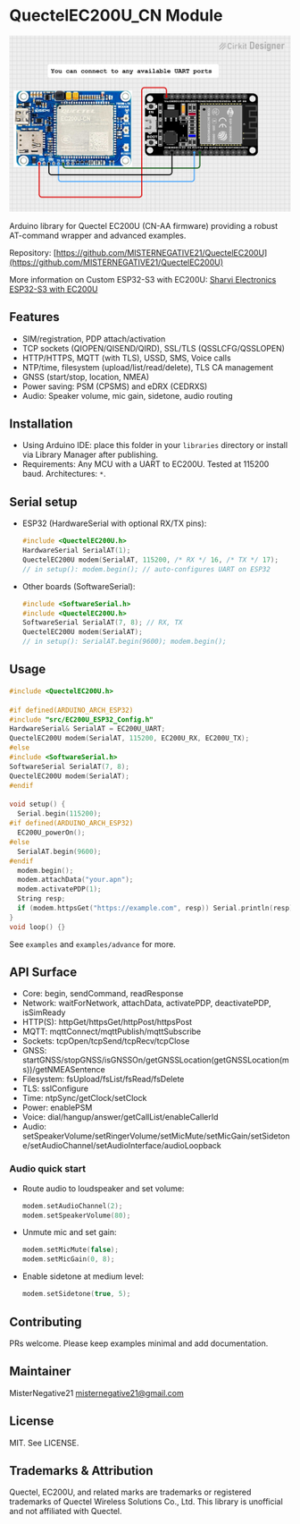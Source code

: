 # QuectelEC200U_CN Module

![EC200U circuit overview](./circuit_image.png)

Arduino library for Quectel EC200U (CN-AA firmware) providing a robust AT-command wrapper and advanced examples.

Repository: [https://github.com/MISTERNEGATIVE21/QuectelEC200U](https://github.com/MISTERNEGATIVE21/QuectelEC200U)

More information on Custom ESP32-S3 with EC200U: [Sharvi Electronics ESP32-S3 with EC200U](https://github.com/SharviElectronics/ESP32-S3-with-EC200U/tree/main)

## Features
- SIM/registration, PDP attach/activation
- TCP sockets (QIOPEN/QISEND/QIRD), SSL/TLS (QSSLCFG/QSSLOPEN)
- HTTP/HTTPS, MQTT (with TLS), USSD, SMS, Voice calls
- NTP/time, filesystem (upload/list/read/delete), TLS CA management
- GNSS (start/stop, location, NMEA)
- Power saving: PSM (CPSMS) and eDRX (CEDRXS)
- Audio: Speaker volume, mic gain, sidetone, audio routing

## Installation
- Using Arduino IDE: place this folder in your `libraries` directory or install via Library Manager after publishing.
- Requirements: Any MCU with a UART to EC200U. Tested at 115200 baud. Architectures: `*`.

## Serial setup
- ESP32 (HardwareSerial with optional RX/TX pins):
  ```cpp
  #include <QuectelEC200U.h>
  HardwareSerial SerialAT(1);
  QuectelEC200U modem(SerialAT, 115200, /* RX */ 16, /* TX */ 17);
  // in setup(): modem.begin(); // auto-configures UART on ESP32
  ```
- Other boards (SoftwareSerial):
  ```cpp
  #include <SoftwareSerial.h>
  #include <QuectelEC200U.h>
  SoftwareSerial SerialAT(7, 8); // RX, TX
  QuectelEC200U modem(SerialAT);
  // in setup(): SerialAT.begin(9600); modem.begin();
  ```

## Usage
```cpp
#include <QuectelEC200U.h>

#if defined(ARDUINO_ARCH_ESP32)
#include "src/EC200U_ESP32_Config.h"
HardwareSerial& SerialAT = EC200U_UART;
QuectelEC200U modem(SerialAT, 115200, EC200U_RX, EC200U_TX);
#else
#include <SoftwareSerial.h>
SoftwareSerial SerialAT(7, 8);
QuectelEC200U modem(SerialAT);
#endif

void setup() {
  Serial.begin(115200);
#if defined(ARDUINO_ARCH_ESP32)
  EC200U_powerOn();
#else
  SerialAT.begin(9600);
#endif
  modem.begin();
  modem.attachData("your.apn");
  modem.activatePDP(1);
  String resp;
  if (modem.httpsGet("https://example.com", resp)) Serial.println(resp);
}
void loop() {}
```

See `examples` and `examples/advance` for more.

## API Surface
- Core: begin, sendCommand, readResponse
- Network: waitForNetwork, attachData, activatePDP, deactivatePDP, isSimReady
- HTTP(S): httpGet/httpsGet/httpPost/httpsPost
- MQTT: mqttConnect/mqttPublish/mqttSubscribe
- Sockets: tcpOpen/tcpSend/tcpRecv/tcpClose
- GNSS: startGNSS/stopGNSS/isGNSSOn/getGNSSLocation(getGNSSLocation(ms))/getNMEASentence
- Filesystem: fsUpload/fsList/fsRead/fsDelete
- TLS: sslConfigure
- Time: ntpSync/getClock/setClock
- Power: enablePSM
- Voice: dial/hangup/answer/getCallList/enableCallerId
- Audio: setSpeakerVolume/setRingerVolume/setMicMute/setMicGain/setSidetone/setAudioChannel/setAudioInterface/audioLoopback

### Audio quick start
- Route audio to loudspeaker and set volume:
  ```cpp
  modem.setAudioChannel(2);
  modem.setSpeakerVolume(80);
  ```
- Unmute mic and set gain:
  ```cpp
  modem.setMicMute(false);
  modem.setMicGain(0, 8);
  ```
- Enable sidetone at medium level:
  ```cpp
  modem.setSidetone(true, 5);
  ```

## Contributing
PRs welcome. Please keep examples minimal and add documentation.

## Maintainer
MisterNegative21 <misternegative21@gmail.com>

## License
MIT. See LICENSE.

## Trademarks & Attribution
Quectel, EC200U, and related marks are trademarks or registered trademarks of Quectel Wireless Solutions Co., Ltd. This library is unofficial and not affiliated with Quectel.
